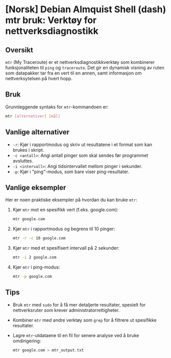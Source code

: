 # [Norsk] Debian Almquist Shell (dash) mtr bruk: Verktøy for nettverksdiagnostikk

## Oversikt
`mtr` (My Traceroute) er et nettverksdiagnostikkverktøy som kombinerer funksjonaliteten til `ping` og `traceroute`. Det gir en dynamisk visning av ruten som datapakker tar fra en vert til en annen, samt informasjon om nettverksytelsen på hvert hopp.

## Bruk
Grunnleggende syntaks for `mtr`-kommandoen er:

```bash
mtr [alternativer] [mål]
```

## Vanlige alternativer
- `-r`: Kjør i rapportmodus og skriv ut resultatene i et format som kan brukes i skript.
- `-c <antall>`: Angi antall pinger som skal sendes før programmet avsluttes.
- `-i <intervall>`: Angi tidsintervallet mellom pinger i sekunder.
- `-p`: Kjør i "ping"-modus, som bare viser ping-resultater.

## Vanlige eksempler
Her er noen praktiske eksempler på hvordan du kan bruke `mtr`:

1. Kjør `mtr` mot en spesifikk vert (f.eks. google.com):

    ```bash
    mtr google.com
    ```

2. Kjør `mtr` i rapportmodus og begrens til 10 pinger:

    ```bash
    mtr -r -c 10 google.com
    ```

3. Kjør `mtr` med et spesifisert intervall på 2 sekunder:

    ```bash
    mtr -i 2 google.com
    ```

4. Kjør `mtr` i ping-modus:

    ```bash
    mtr -p google.com
    ```

## Tips
- Bruk `mtr` med `sudo` for å få mer detaljerte resultater, spesielt for nettverksruter som krever administratorrettigheter.
- Kombiner `mtr` med andre verktøy som `grep` for å filtrere ut spesifikke resultater.
- Lagre `mtr`-utdataene til en fil for senere analyse ved å bruke omdirigering:

    ```bash
    mtr google.com > mtr_output.txt
    ```
